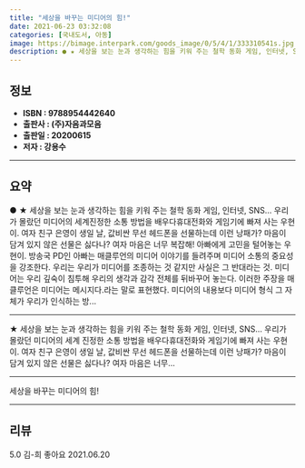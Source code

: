 ```yaml
---
title: "세상을 바꾸는 미디어의 힘!"
date: 2021-06-23 03:32:08
categories: [국내도서, 아동]
image: https://bimage.interpark.com/goods_image/0/5/4/1/333310541s.jpg
description: ● ★ 세상을 보는 눈과 생각하는 힘을 키워 주는 철학 동화 게임, 인터넷, SNS… 우리가 몰랐던 미디어의 세계진정한 소통 방법을 배우다휴대전화와 게임기에 빠져 사는 우현이. 여자 친구 은영이 생일 날, 값비싼 무선 헤드폰을 선물하는데 이런 낭패가? 마음이 담겨 있지 않은 선물은 싫
---
```


## **정보**

- **ISBN : 9788954442640**
- **출판사 : (주)자음과모음**
- **출판일 : 20200615**
- **저자 : 강용수**

------



## **요약**

●  ★ 세상을 보는 눈과 생각하는 힘을 키워 주는 철학 동화 게임, 인터넷, SNS… 우리가 몰랐던 미디어의 세계진정한 소통 방법을 배우다휴대전화와 게임기에 빠져 사는 우현이. 여자 친구 은영이 생일 날, 값비싼 무선 헤드폰을 선물하는데 이런 낭패가? 마음이 담겨 있지 않은 선물은 싫다나? 여자 마음은 너무 복잡해! 아빠에게 고민을 털어놓는 우현이. 방송국 PD인 아빠는 매클루언의 미디어 이야기를 들려주며 미디어 소통의 중요성을 강조한다. 우리는 우리가 미디어를 조종하는 것 같지만 사실은 그 반대라는 것. 미디어는 우리 깊숙이 침투해 우리의 생각과 감각 전체를 뒤바꾸어 놓는다. 이러한 주장을 매클루언은 미디어는 메시지다.라는 말로 표현했다. 미디어의 내용보다 미디어 형식 그 자체가 우리가 인식하는 방...

------

★ 세상을 보는 눈과 생각하는 힘을 키워 주는 철학 동화
게임, 인터넷, SNS… 우리가 몰랐던 미디어의 세계
진정한 소통 방법을 배우다휴대전화와 게임기에 빠져 사는 우현이. 여자 친구 은영이 생일 날, 값비싼 무선 헤드폰을 선물하는데 이런 낭패가? 마음이 담겨 있지 않은 선물은 싫다나? 여자 마음은 너무... 

------


세상을 바꾸는 미디어의 힘! 

------


## **리뷰** 

5.0 김-희 좋아요 2021.06.20 <br/>